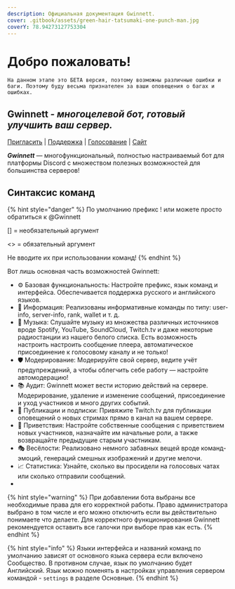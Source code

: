 ```yaml
---
description: Официальная документация Gwinnett.
cover: .gitbook/assets/green-hair-tatsumaki-one-punch-man.jpg
coverY: 78.94273127753304
---
```


# Добро пожаловать!

`На данном этапе это БЕТА версия, поэтому возможны различные ошибки и баги. Поэтому буду весьма признателен за ваши оповещения о багах и ошибках.`

## Gwinnett _- многоцелевой бот, готовый улучшить ваш сервер._

[Пригласить](https://discord.com/oauth2/authorize?client\_id=669892920899272747\&permissions=2146958847\&scope=applications.commands%20bot) | [Поддержка](https://discord.gg/fXtuEAT) | [Голосование](https://top.gg/bot/669892920899272747/vote) | [Сайт](http://gwinnett.ru)

_**Gwinnett**_ — многофункциональный, полностью настраиваемый бот для платформы Discord с множеством полезных возможностей для большинства серверов!

## Синтаксис команд

{% hint style="danger" %}
По умолчанию префикс ! или можете просто обратиться к @Gwinnett

\[] = необязательный аргумент

<> = обязательный аргумент

Не вводите их при использовании команд!
{% endhint %}

Вот лишь основная часть возможностей Gwinnett:

* ⚙️ Базовая функциональность: Настройте префикс, язык команд и интерфейса. Обеспечивается поддержка русского и английского языков.
* 📝 Информация: Реализованы информативные команды по типу: user-info, server-info, rank, wallet и т. д.
* 🎵 Музыка: Слушайте музыку из множества различных источников вроде Spotify, YouTube, SoundCloud, Twitch.tv и даже некоторые радиостанции из нашего белого списка. Есть возможность настроить настроить сообщение плеера, автоматическое присоединение к голосовому каналу и не только!
* 🛡️ Модерирование: Модерируйте свой сервер, ведите учёт предупреждений, а чтобы облегчить себе работу — настройте автомодерацию!
* 📚 Аудит: Gwinnett может вести историю действий на сервере. Модерирование, удаление и изменение сообщений, присоединение и уход участников и много других событий.
* 📢 Публикации и подписки: Привяжите Twitch.tv для публикации оповещений о новых стримах прямо в канал на вашем сервере.
* 👋 Приветствия: Настройте собственные сообщения с приветствием новых участников, назначайте им начальные роли, а также возвращайте предыдущие старым участникам.
* 🎭 Весёлости: Реализовано немного забавных вещей вроде команд-эмоций, генераций смешных изображений и другие мелочи.
* 📈 Статистика: Узнайте, сколько вы просидели на голосовых чатах или сколько отправили сообщений.
*

{% hint style="warning" %}
При добавлении бота выбраны все необходимые права для его корректной работы. Право администратора выбрано в том числе и его можно отключить если вы действительно понимаете что делаете. Для корректного функционирования Gwinnett рекомендуется оставить все галочки при выборе прав как есть.
{% endhint %}

{% hint style="info" %}
Языки интерфейса и названий команд по умолчанию зависят от основного языка сервера если включено Сообщество. В противном случае, язык по умолчанию будет Английский. Язык можно поменять в настройках управления сервером командой - `settings` в разделе Основные.
{% endhint %}

